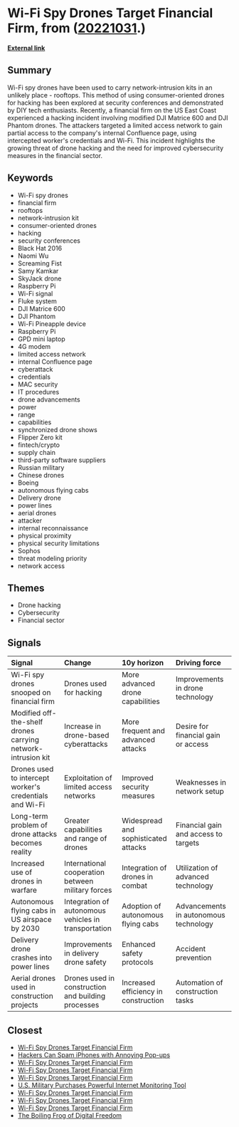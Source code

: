# __Wi-Fi Spy Drones Target Financial Firm__, from ([20221031](https://kghosh.substack.com/p/20221031).)

__[External link](https://www.theregister.com/2022/10/12/drone-roof-attack/)__



## Summary

Wi-Fi spy drones have been used to carry network-intrusion kits in an unlikely place - rooftops. This method of using consumer-oriented drones for hacking has been explored at security conferences and demonstrated by DIY tech enthusiasts. Recently, a financial firm on the US East Coast experienced a hacking incident involving modified DJI Matrice 600 and DJI Phantom drones. The attackers targeted a limited access network to gain partial access to the company's internal Confluence page, using intercepted worker's credentials and Wi-Fi. This incident highlights the growing threat of drone hacking and the need for improved cybersecurity measures in the financial sector.

## Keywords

* Wi-Fi spy drones
* financial firm
* rooftops
* network-intrusion kit
* consumer-oriented drones
* hacking
* security conferences
* Black Hat 2016
* Naomi Wu
* Screaming Fist
* Samy Kamkar
* SkyJack drone
* Raspberry Pi
* Wi-Fi signal
* Fluke system
* DJI Matrice 600
* DJI Phantom
* Wi-Fi Pineapple device
* Raspberry Pi
* GPD mini laptop
* 4G modem
* limited access network
* internal Confluence page
* cyberattack
* credentials
* MAC security
* IT procedures
* drone advancements
* power
* range
* capabilities
* synchronized drone shows
* Flipper Zero kit
* fintech/crypto
* supply chain
* third-party software suppliers
* Russian military
* Chinese drones
* Boeing
* autonomous flying cabs
* Delivery drone
* power lines
* aerial drones
* attacker
* internal reconnaissance
* physical proximity
* physical security limitations
* Sophos
* threat modeling priority
* network access

## Themes

* Drone hacking
* Cybersecurity
* Financial sector

## Signals

| Signal                                                       | Change                                               | 10y horizon                          | Driving force                         |
|:-------------------------------------------------------------|:-----------------------------------------------------|:-------------------------------------|:--------------------------------------|
| Wi-Fi spy drones snooped on financial firm                   | Drones used for hacking                              | More advanced drone capabilities     | Improvements in drone technology      |
| Modified off-the-shelf drones carrying network-intrusion kit | Increase in drone-based cyberattacks                 | More frequent and advanced attacks   | Desire for financial gain or access   |
| Drones used to intercept worker's credentials and Wi-Fi      | Exploitation of limited access networks              | Improved security measures           | Weaknesses in network setup           |
| Long-term problem of drone attacks becomes reality           | Greater capabilities and range of drones             | Widespread and sophisticated attacks | Financial gain and access to targets  |
| Increased use of drones in warfare                           | International cooperation between military forces    | Integration of drones in combat      | Utilization of advanced technology    |
| Autonomous flying cabs in US airspace by 2030                | Integration of autonomous vehicles in transportation | Adoption of autonomous flying cabs   | Advancements in autonomous technology |
| Delivery drone crashes into power lines                      | Improvements in delivery drone safety                | Enhanced safety protocols            | Accident prevention                   |
| Aerial drones used in construction projects                  | Drones used in construction and building processes   | Increased efficiency in construction | Automation of construction tasks      |

## Closest

* [Wi-Fi Spy Drones Target Financial Firm](20ad49fa494b31286502efcbf6e22d9a)
* [Hackers Can Spam iPhones with Annoying Pop-ups](a94bc00d909eee777b372b65a0eedda5)
* [Wi-Fi Spy Drones Target Financial Firm](20ad49fa494b31286502efcbf6e22d9a)
* [Wi-Fi Spy Drones Target Financial Firm](20ad49fa494b31286502efcbf6e22d9a)
* [Wi-Fi Spy Drones Target Financial Firm](20ad49fa494b31286502efcbf6e22d9a)
* [U.S. Military Purchases Powerful Internet Monitoring Tool](8f5fe20e3702256a4bb3cdf7fd677752)
* [Wi-Fi Spy Drones Target Financial Firm](20ad49fa494b31286502efcbf6e22d9a)
* [Wi-Fi Spy Drones Target Financial Firm](20ad49fa494b31286502efcbf6e22d9a)
* [Wi-Fi Spy Drones Target Financial Firm](20ad49fa494b31286502efcbf6e22d9a)
* [The Boiling Frog of Digital Freedom](1f01cd79ea4dad626936ecf8a068c1be)